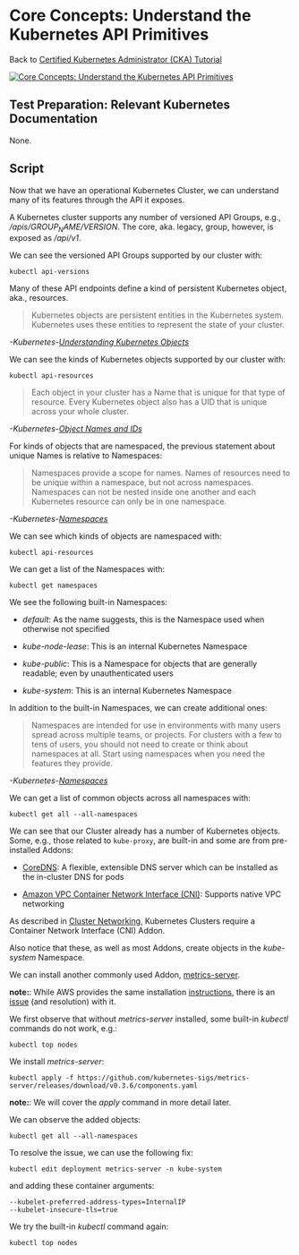 # Core Concepts: Understand the Kubernetes API Primitives

Back to [Certified Kubernetes Administrator (CKA) Tutorial](https://github.com/larkintuckerllc/k8s-cka-tutorial)

[![Core Concepts: Understand the Kubernetes API Primitives](http://img.youtube.com/vi/rwWiOC2j3vs/0.jpg)](https://youtu.be/rwWiOC2j3vs)

## Test Preparation: Relevant Kubernetes Documentation

None.

## Script

Now that we have an operational Kubernetes Cluster, we can understand many of its features through the API it exposes.

A Kubernetes cluster supports any number of versioned API Groups, e.g., */apis/$GROUP_NAME/$VERSION*. The core, aka. legacy, group, however, is exposed as */api/v1*.

We can see the versioned API Groups supported by our cluster with:

```plaintext
kubectl api-versions
```

Many of these API endpoints define a kind of persistent Kubernetes object, aka., resources.

> Kubernetes objects are persistent entities in the Kubernetes system. Kubernetes uses these entities to represent the state of your cluster.

*-Kubernetes-[Understanding Kubernetes Objects](https://kubernetes.io/docs/concepts/overview/working-with-objects/kubernetes-objects/)*

We can see the kinds of Kubernetes objects supported by our cluster with:

```plaintext
kubectl api-resources
```

> Each object in your cluster has a Name that is unique for that type of resource. Every Kubernetes object also has a UID that is unique across your whole cluster.

*-Kubernetes-[Object Names and IDs](https://kubernetes.io/docs/concepts/overview/working-with-objects/names/)*

For kinds of objects that are namespaced, the previous statement about unique Names is relative to Namespaces:

> Namespaces provide a scope for names. Names of resources need to be unique within a namespace, but not across namespaces. Namespaces can not be nested inside one another and each Kubernetes resource can only be in one namespace.

*-Kubernetes-[Namespaces](https://kubernetes.io/docs/concepts/overview/working-with-objects/namespaces/)*

We can see which kinds of objects are namespaced with:

```plaintext
kubectl api-resources
```

We can get a list of the Namespaces with:

```plaintext
kubectl get namespaces
```

We see the following built-in Namespaces:

* *default*: As the name suggests, this is the Namespace used when otherwise not specified

* *kube-node-lease*: This is an internal Kubernetes Namespace

* *kube-public*: This is a Namespace for objects that are generally readable; even by unauthenticated users

* *kube-system*: This is an internal Kubernetes Namespace

In addition to the built-in Namespaces, we can create additional ones:

> Namespaces are intended for use in environments with many users spread across multiple teams, or projects. For clusters with a few to tens of users, you should not need to create or think about namespaces at all. Start using namespaces when you need the features they provide.

*-Kubernetes-[Namespaces](https://kubernetes.io/docs/concepts/overview/working-with-objects/namespaces/)*

We can get a list of common objects across all namespaces with:

```plaintext
kubectl get all --all-namespaces
```

We can see that our Cluster already has a number of Kubernetes objects. Some, e.g., those related to `kube-proxy`, are built-in and some are from pre-installed Addons:

* [CoreDNS](https://coredns.io/): A flexible, extensible DNS server which can be installed as the in-cluster DNS for pods

* [Amazon VPC Container Network Interface (CNI)](https://docs.aws.amazon.com/eks/latest/userguide/pod-networking.html): Supports native VPC networking

As described in [Cluster Networking](https://kubernetes.io/docs/concepts/cluster-administration/networking/), Kubernetes Clusters require a Container Network Interface (CNI) Addon.

Also notice that these, as well as most Addons, create objects in the *kube-system* Namespace.

We can install another commonly used Addon, [metrics-server](https://github.com/kubernetes-sigs/metrics-server).

**note:**: While AWS provides the same installation [instructions](
https://docs.aws.amazon.com/eks/latest/userguide/metrics-server.html
), there is an [issue](https://github.com/kubernetes-sigs/metrics-server/issues/247) (and resolution) with it.

We first observe that without *metrics-server* installed, some built-in *kubectl* commands do not work, e.g.:

```plaintext
kubectl top nodes
```

We install *metrics-server*:

```plaintext
kubectl apply -f https://github.com/kubernetes-sigs/metrics-server/releases/download/v0.3.6/components.yaml
```

**note:**: We will cover the *apply* command in more detail later.

We can observe the added objects:

```plaintext
kubectl get all --all-namespaces
```

To resolve the issue, we can use the following fix:

```plaintext
kubectl edit deployment metrics-server -n kube-system
```

and adding these container arguments:

```plaintext
--kubelet-preferred-address-types=InternalIP
--kubelet-insecure-tls=true
```

We try the built-in *kubectl* command again:

```plaintext
kubectl top nodes
```
